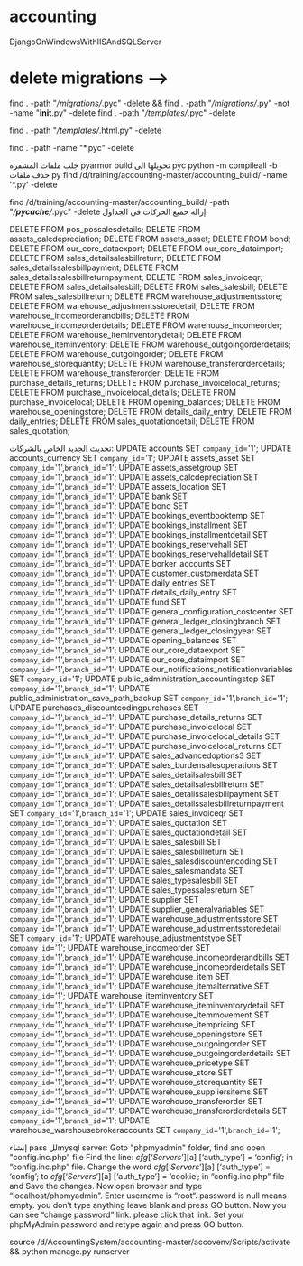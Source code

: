 # accounting
DjangoOnWindowsWithIISAndSQLServer

# delete migrations -->
find . -path "*/migrations/*.pyc"  -delete && find . -path "*/migrations/*.py" -not -name "__init__.py" -delete
find . -path "*/templates/*.pyc"  -delete

find . -path "*/templates/*.html.py"  -delete

find . -path   -name "*.pyc" -delete

جلب ملفات المشفرة
pyarmor build
تحويلها الى pyc
python -m compileall -b
حذف ملفات py 
find /d/training/accounting-master/accounting_build/  -name '*.py' -delete

find /d/training/accounting-master/accounting_build/  -path "*/__pycache__/*.pyc"  -delete
إزالة حميع الحركات في الجداول:

DELETE FROM pos_possalesdetails;
DELETE FROM assets_calcdepreciation;
DELETE FROM assets_asset;
DELETE FROM bond;
DELETE FROM our_core_dataexport;
DELETE FROM our_core_dataimport;
DELETE FROM sales_detailsalesbillreturn;
DELETE FROM sales_detailssalesbillpayment;
DELETE FROM sales_detailssalesbillreturnpayment;
DELETE FROM sales_invoiceqr;
DELETE FROM sales_detailsalesbill;
DELETE FROM sales_salesbill;
DELETE FROM sales_salesbillreturn;
DELETE FROM warehouse_adjustmentsstore;
DELETE FROM warehouse_adjustmentsstoredetail;
DELETE FROM warehouse_incomeorderandbills;
DELETE FROM warehouse_incomeorderdetails;
DELETE FROM warehouse_incomeorder;
DELETE FROM warehouse_iteminventorydetail;
DELETE FROM warehouse_iteminventory;
DELETE FROM warehouse_outgoingorderdetails;
DELETE FROM warehouse_outgoingorder;
DELETE FROM warehouse_storequantity;
DELETE FROM warehouse_transferorderdetails;
DELETE FROM warehouse_transferorder;
DELETE FROM purchase_details_returns;
DELETE FROM purchase_invoicelocal_returns;
DELETE FROM purchase_invoicelocal_details;
DELETE FROM purchase_invoicelocal;
DELETE FROM opening_balances;
DELETE FROM warehouse_openingstore;
DELETE FROM details_daily_entry;
DELETE FROM daily_entries;
DELETE FROM sales_quotationdetail;
DELETE FROM sales_quotation;


تحديث الجديد الخاص بالشركات:
UPDATE accounts SET `company_id`='1';
UPDATE accounts_currency SET `company_id`='1';
UPDATE assets_asset SET `company_id`='1',`branch_id`='1';
UPDATE assets_assetgroup SET `company_id`='1',`branch_id`='1';
UPDATE assets_calcdepreciation SET `company_id`='1',`branch_id`='1';
UPDATE assets_location SET `company_id`='1',`branch_id`='1';
UPDATE bank SET `company_id`='1',`branch_id`='1';
UPDATE bond SET `company_id`='1',`branch_id`='1';
UPDATE bookings_eventbooktemp SET `company_id`='1',`branch_id`='1';
UPDATE bookings_installment SET `company_id`='1',`branch_id`='1';
UPDATE bookings_installmentdetail SET `company_id`='1',`branch_id`='1';
UPDATE bookings_reservehall SET `company_id`='1',`branch_id`='1';
UPDATE bookings_reservehalldetail SET `company_id`='1',`branch_id`='1';
UPDATE borker_accounts SET `company_id`='1',`branch_id`='1';
UPDATE customer_customerdata SET `company_id`='1',`branch_id`='1';
UPDATE daily_entries SET `company_id`='1',`branch_id`='1';
UPDATE details_daily_entry SET `company_id`='1',`branch_id`='1';
UPDATE fund SET `company_id`='1',`branch_id`='1';
UPDATE general_configuration_costcenter SET `company_id`='1',`branch_id`='1';
UPDATE general_ledger_closingbranch SET `company_id`='1',`branch_id`='1';
UPDATE general_ledger_closingyear SET `company_id`='1',`branch_id`='1';
UPDATE opening_balances SET `company_id`='1',`branch_id`='1';
UPDATE our_core_dataexport SET `company_id`='1',`branch_id`='1';
UPDATE our_core_dataimport SET `company_id`='1',`branch_id`='1';
UPDATE our_notifications_notificationvariables SET `company_id`='1';
UPDATE public_administration_accountingstop SET `company_id`='1',`branch_id`='1';
UPDATE public_administration_save_path_backup SET `company_id`='1',`branch_id`='1';
UPDATE purchases_discountcodingpurchases SET `company_id`='1',`branch_id`='1';
UPDATE purchase_details_returns SET `company_id`='1',`branch_id`='1';
UPDATE purchase_invoicelocal SET `company_id`='1',`branch_id`='1';
UPDATE purchase_invoicelocal_details SET `company_id`='1',`branch_id`='1';
UPDATE purchase_invoicelocal_returns SET `company_id`='1',`branch_id`='1';
UPDATE sales_advancedoptions3 SET `company_id`='1',`branch_id`='1';
UPDATE sales_burdensalesoperations SET `company_id`='1',`branch_id`='1';
UPDATE sales_detailsalesbill SET `company_id`='1',`branch_id`='1';
UPDATE sales_detailsalesbillreturn SET `company_id`='1',`branch_id`='1';
UPDATE sales_detailssalesbillpayment SET `company_id`='1',`branch_id`='1';
UPDATE sales_detailssalesbillreturnpayment SET `company_id`='1',`branch_id`='1';
UPDATE sales_invoiceqr SET `company_id`='1',`branch_id`='1';
UPDATE sales_quotation SET `company_id`='1',`branch_id`='1';
UPDATE sales_quotationdetail SET `company_id`='1',`branch_id`='1';
UPDATE sales_salesbill SET `company_id`='1',`branch_id`='1';
UPDATE sales_salesbillreturn SET `company_id`='1',`branch_id`='1';
UPDATE sales_salesdiscountencoding SET `company_id`='1',`branch_id`='1';
UPDATE sales_salesmandata SET `company_id`='1',`branch_id`='1';
UPDATE sales_typesalesbill SET `company_id`='1',`branch_id`='1';
UPDATE sales_typessalesreturn SET `company_id`='1',`branch_id`='1';
UPDATE supplier SET `company_id`='1',`branch_id`='1';
UPDATE supplier_generalvariables SET `company_id`='1',`branch_id`='1';
UPDATE warehouse_adjustmentsstore SET `company_id`='1',`branch_id`='1';
UPDATE warehouse_adjustmentsstoredetail SET `company_id`='1';
UPDATE warehouse_adjustmentstype SET `company_id`='1';
UPDATE warehouse_incomeorder SET `company_id`='1',`branch_id`='1';
UPDATE warehouse_incomeorderandbills SET `company_id`='1',`branch_id`='1';
UPDATE warehouse_incomeorderdetails SET `company_id`='1',`branch_id`='1';
UPDATE warehouse_item SET `company_id`='1',`branch_id`='1';
UPDATE warehouse_itemalternative SET `company_id`='1';
UPDATE warehouse_iteminventory SET `company_id`='1',`branch_id`='1';
UPDATE warehouse_iteminventorydetail SET `company_id`='1',`branch_id`='1';
UPDATE warehouse_itemmovement SET `company_id`='1',`branch_id`='1';
UPDATE warehouse_itempricing SET `company_id`='1',`branch_id`='1';
UPDATE warehouse_openingstore SET `company_id`='1',`branch_id`='1';
UPDATE warehouse_outgoingorder SET `company_id`='1',`branch_id`='1';
UPDATE warehouse_outgoingorderdetails SET `company_id`='1',`branch_id`='1';
UPDATE warehouse_pricetype SET `company_id`='1',`branch_id`='1';
UPDATE warehouse_store SET `company_id`='1',`branch_id`='1';
UPDATE warehouse_storequantity SET `company_id`='1',`branch_id`='1';
UPDATE warehouse_suppliersitems SET `company_id`='1',`branch_id`='1';
UPDATE warehouse_transferorder SET `company_id`='1',`branch_id`='1';
UPDATE warehouse_transferorderdetails SET `company_id`='1',`branch_id`='1';
UPDATE warehouse_warehousebrokeraccounts SET `company_id`='1',`branch_id`='1';

إنشاء pass للmysql server:
Goto "phpmyadmin" folder, find and open "config.inc.php" file
Find the line: $cfg [‘Servers’] [$a] [‘auth_type’] = ‘config’; in “config.inc.php” file.
Change the word $cfg [‘Servers’] [$a] [‘auth_type’] = ‘config’; to $cfg [‘Servers’] [$a] [‘auth_type’] = ‘cookie’; in “config.inc.php” file and Save the changes.
Now open browser and type “localhost/phpmyadmin”. Enter username is “root“. password is null means empty. you don’t type anything leave blank and press GO button.
Now you can see “change password” link. please click that link.
Set your phpMyAdmin password and retype again and press GO button.


source /d/AccountingSystem/accounting-master/accovenv/Scripts/activate  && python manage.py runserver